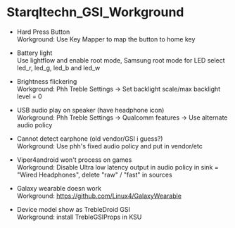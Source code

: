 # Starqltechn_GSI_Workground

- Hard Press Button\
Workground: Use Key Mapper to map the button to home key

- Battery light\
Use lightflow and enable root mode, Samsung root mode for LED select led_r, led_g, led_b and led_w

- Brightness flickering\
Workground: Phh Treble Settings -> Set backlight scale/max backlight level = 0

- USB audio play on speaker (have headphone icon)\
Workground: Phh Treble Settings -> Qualcomm features -> Use alternate audio policy

- Cannot detect earphone (old vendor/GSI i guess?)\
Workground: Use phh's fixed audio policy and put in vendor/etc

- Viper4android won't process on games\
Workground: Disable Ultra low latency output in audio policy in <route> sink = "Wired Headphones", delete "raw" / "fast" in sources

- Galaxy wearable doesn work\
Workground: https://github.com/Linux4/GalaxyWearable

- Device model show as TrebleDroid GSI\
Workground: install TrebleGSIProps in KSU
